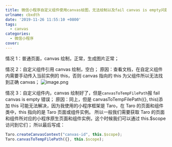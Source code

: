 ```yaml
---
title: 微信小程序自定义组件使用canvas绘图，无法绘制以及fail canvas is empty问题
urlname: cbxdth
date: '2019-11-26 11:55:10 +0800'
tags:
  - canvas
categories:
  - 微信小程序
cover:
---
```


<!-- more -->

情况 1：普通页面，canvas 绘制，正常，生成图片正常；

情况 2：自定义组件引用 canvas 绘制，空白；
原因：查看文档，在自定义组件内需要手动传入当前实例的 this，否则 canvas 指向的 this 为父组件所以无法找到正确 canvas；
![image.png](https://cdn.nlark.com/yuque/0/2019/png/250093/1574740757955-44eee736-554f-4bb3-a6a9-9cb1f1bc6e1f.png#align=left&display=inline&height=351&margin=%5Bobject%20Object%5D&name=image.png&originHeight=351&originWidth=885&size=39059&status=done&style=none&width=885)

情况 3：自定义组件内，canvas 绘制好了，但是`canvasToTempFilePath`报 fail canvas is empty 错误；
原因：同上，但是 canvasToTempFilePath({}, this)添加 this 可能无法解决，因为我使用的小程序框架是 Taro，在 Taro 的页面和组件类中，this 指向的是 Taro 页面或组件实例。
所以一般我们需要获取 Taro 的页面和组件所对应的小程序原生页面和组件实例，这个时候我们可以通过 this.\$scope 访问到它们；
所以最后写成：

```javascript
Taro.createCanvasContext("canvas-id", this.$scope);
Taro.canvasToTempFilePath({}, this.$scope);
```
